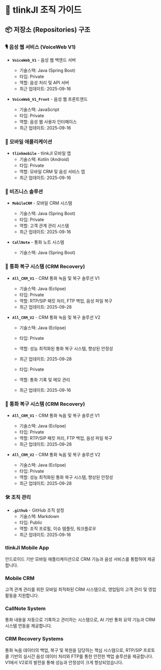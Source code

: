 # 🏢 tlinkJI 조직 가이드

## 📦 저장소 (Repositories) 구조

### 🎙️ 음성 웹 서비스 (VoiceWeb V1)
- **`VoiceWeb_V1`** - 음성 웹 백엔드 서버
  - 기술스택: Java (Spring Boot)
  - 타입: Private
  - 역할: 음성 처리 및 API 서버
  - 최근 업데이트: 2025-09-16

- **`VoiceWeb_V1_Front`** - 음성 웹 프론트엔드
  - 기술스택: JavaScript
  - 타입: Private
  - 역할: 음성 웹 사용자 인터페이스
  - 최근 업데이트: 2025-09-16

### 📱 모바일 애플리케이션
- **`tlinkmobile`** - tlinkJI 모바일 앱
  - 기술스택: Kotlin (Android)
  - 타입: Private
  - 역할: 모바일 CRM 및 음성 서비스 앱
  - 최근 업데이트: 2025-09-16

### 💼 비즈니스 솔루션
- **`MobileCRM`** - 모바일 CRM 시스템
  - 기술스택: Java (Spring Boot)
  - 타입: Private
  - 역할: 고객 관계 관리 시스템
  - 최근 업데이트: 2025-09-16

- **`CallNote`** - 통화 노트 시스템
  - 기술스택: Java (Spring Boot)
### 🔄 통화 복구 시스템 (CRM Recovery)
- **`All_CRM_V1`** - CRM 통화 녹음 및 복구 솔루션 V1
  - 기술스택: Java (Eclipse)
  - 타입: Private
  - 역할: RTP/SIP 패킷 처리, FTP 백업, 음성 파일 복구
  - 최근 업데이트: 2025-09-28

- **`All_CRM_V2`** - CRM 통화 녹음 및 복구 솔루션 V2
  - 기술스택: Java (Eclipse)
  - 타입: Private
  - 역할: 성능 최적화된 통화 복구 시스템, 향상된 안정성
  - 최근 업데이트: 2025-09-28


  - 타입: Private
  - 역할: 통화 기록 및 메모 관리
  - 최근 업데이트: 2025-09-16

### 🔄 통화 복구 시스템 (CRM Recovery)
- **`All_CRM_V1`** - CRM 통화 녹음 및 복구 솔루션 V1
  - 기술스택: Java (Eclipse)
  - 타입: Private
  - 역할: RTP/SIP 패킷 처리, FTP 백업, 음성 파일 복구
  - 최근 업데이트: 2025-09-28

- **`All_CRM_V2`** - CRM 통화 녹음 및 복구 솔루션 V2
  - 기술스택: Java (Eclipse)
  - 타입: Private
  - 역할: 성능 최적화된 통화 복구 시스템, 향상된 안정성
  - 최근 업데이트: 2025-09-28

### 🛠️ 조직 관리
- **`.github`** - GitHub 조직 설정
  - 기술스택: Markdown
  - 타입: Public
  - 역할: 조직 프로필, 이슈 템플릿, 워크플로우
  - 최근 업데이트: 2025-09-16



### tlinkJI Mobile App
안드로이드 기반 모바일 애플리케이션으로 CRM 기능과 음성 서비스를 통합하여 제공합니다.

### Mobile CRM
고객 관계 관리를 위한 모바일 최적화된 CRM 시스템으로, 영업팀의 고객 관리 및 영업 활동을 지원합니다.

### CallNote System
통화 내용을 자동으로 기록하고 관리하는 시스템으로, AI 기반 통화 요약 기능과 CRM 시스템 연동을 제공합니다.


### CRM Recovery Systems
통화 녹음 데이터의 백업, 복구 및 복원을 담당하는 핵심 시스템으로, RTP/SIP 프로토콜 기반의 실시간 음성 데이터 처리와 FTP를 통한 안전한 백업 솔루션을 제공합니다. V1에서 V2로의 발전을 통해 성능과 안정성이 크게 향상되었습니다.
